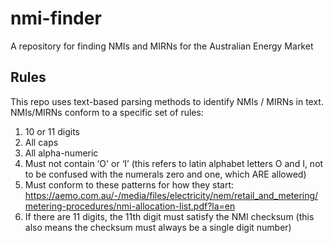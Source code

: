 # nmi-finder
A repository for finding NMIs and MIRNs for the Australian Energy Market

## Rules
This repo uses text-based parsing methods to identify NMIs / MIRNs in text.
NMIs/MIRNs conform to a specific set of rules:
1. 10 or 11 digits
2. All caps
3. All alpha-numeric
4. Must not contain ‘O' or ‘I’ (this refers to latin alphabet letters O and I, not to be confused with the numerals zero and one, which ARE allowed)
5. Must conform to these patterns for how they start:
  https://aemo.com.au/-/media/files/electricity/nem/retail_and_metering/metering-procedures/nmi-allocation-list.pdf?la=en
6. If there are 11 digits, the 11th digit must satisfy the NMI checksum (this also means the checksum must always be a single digit number)
